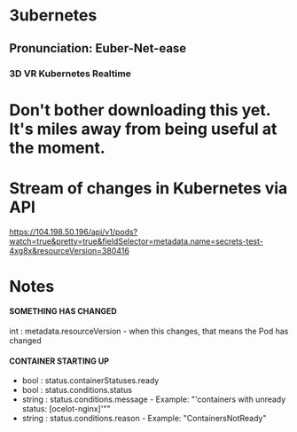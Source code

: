 # 3ubernetes
## Pronunciation: Euber-Net-ease
### 3D VR Kubernetes Realtime

# Don't bother downloading this yet.  It's miles away from being useful at the moment.

# Stream of changes in Kubernetes via API
https://104.198.50.196/api/v1/pods?watch=true&pretty=true&fieldSelector=metadata.name=secrets-test-4xg8x&resourceVersion=380416


# Notes
#### SOMETHING HAS CHANGED
int : metadata.resourceVersion - when this changes, that means the Pod has changed

#### CONTAINER STARTING UP
- bool : status.containerStatuses.ready
- bool : status.conditions.status
- string : status.conditions.message - Example: "'containers with unready status: [ocelot-nginx]'""
- string : status.conditions.reason - Example: "ContainersNotReady"

